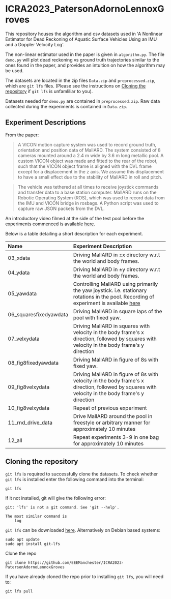 # ICRA2023_PatersonAdornoLennoxGroves

This repository houses the algorithm and csv datasets used in 'A Nonlinear
Estimator for Dead Reckoning of Aquatic Surface Vehicles Using an IMU and a
Doppler Velocity Log'.

The non-linear estimator used in the paper is given in `algorithm.py`. The file `demo.py` will plot dead reckoning vs ground truth trajectories similar to the ones found in the paper, and provides an intuition on how the algorithm may be used.

The datasets are located in the zip files `Data.zip` and `preprocessed.zip`, which are `git lfs` files. (Please see the instructions on [Cloning the repository](#cloning-the-repository) if `git lfs` is unfamliliar to you).

Datasets needed for `demo.py` are contained in `preprocessed.zip`. Raw data collected during the experiments is contained in `Data.zip`.

## Experiment Descriptions
From the paper:
> A VICON motion capture system was used to record ground truth, orientation and position data of MallARD. The system consisted of 8 cameras mounted around a 2.4 m wide by 3.6 m long metallic pool. A custom VICON object was made and fitted to the rear of the robot, such that the VICON object frame is aligned with the DVL frame except for a displacement in the z axis. We assume this displacement to have a small effect due to the stability of MallARD in roll and pitch.

> The vehicle was tethered at all times to receive joystick commands and transfer data to a base station computer. MallARD runs on the Robotic Operating System (ROS), which was used to record data from the IMU and VICON bridge in rosbags. A Python script was used to capture raw JSON packets from the DVL.

An introductory video filmed at the side of the test pool before the experiments commenced is available [here](https://youtu.be/bSmQ6CvPZY4).

Below is a table detailing a short description for each experiment.


| Name | Experiment Description |
|:---- |:-----------------------|
| 03_xdata| Driving MallARD in ±x directory w.r.t the world and body frames. |
| 04_ydata| Driving MallARD in ±y directory w.r.t the world and body frames.|
| 05_yawdata| Controlling MallARD using primarily the yaw joystick. i.e. stationary rotations in the pool. Recording of experiment is available [here](https://youtu.be/e5fJocezanA)|
| 06_squaresfixedyawdata| Driving MallARD in square laps of the pool with fixed yaw.|
| 07_velxydata| Driving MallARD in squares with velocity in the body frame's x direction, followed by squares with velocity in the body frame's y direction|
| 08_fig8fixedyawdata| Driving MallARD in figure of 8s with fixed yaw.|
| 09_fig8velxydata| Driving MallARD in figure of 8s with velocity in the body frame's x direction, followed by squares with velocity in the body frame's y direction |
| 10_fig8velxydata| Repeat of previous experiment|
| 11_rnd_drive_data| Drive MallARD around the pool in freestyle or arbitrary manner for approximately 10 minutes |
| 12_all| Repeat experiments 3-9 in one bag for approximately 10 minutes|


## Cloning the repository
`git lfs` is required to successfully clone the datasets. To check whether `git lfs` is installed enter the following command into the terminal:
```
git lfs
```
If it not installed, git will give the following error:
```
git: 'lfs' is not a git command. See 'git --help'.

The most similar command is
	log
```
`git lfs` can be downloaded [here](https://git-lfs.github.com/). Alternatively on Debian
based systems:
```
sudo apt update
sudo apt install git-lfs
```
Clone the repo
```
git clone https://github.com/EEEManchester/ICRA2023-PatersonAdornoLennoxGroves
```
If you have already cloned the repo prior to installing `git lfs`, you will need to:
```
git lfs pull
```
